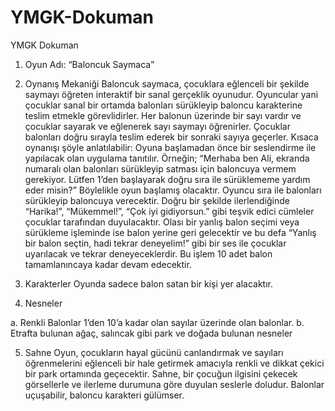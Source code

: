 # YMGK-Dokuman
YMGK Dokuman
1.	Oyun Adı:
“Baloncuk Saymaca”

2.	Oynanış Mekaniği
Baloncuk saymaca, çocuklara eğlenceli bir şekilde saymayı öğreten interaktif bir sanal gerçeklik oyunudur. Oyuncular yani çocuklar sanal bir ortamda balonları sürükleyip baloncu karakterine teslim etmekle görevlidirler. Her balonun üzerinde bir sayı vardır ve çocuklar sayarak ve eğlenerek sayı saymayı öğrenirler. Çocuklar balonları doğru sırayla teslim ederek bir sonraki sayıya geçerler. Kısaca oynanışı şöyle anlatılabilir:
Oyuna başlamadan önce bir seslendirme ile yapılacak olan uygulama tanıtılır. Örneğin; “Merhaba ben Ali, ekranda numaralı olan balonları sürükleyip satması için baloncuya vermem gerekiyor. Lütfen 1’den başlayarak doğru sıra ile sürüklememe yardım eder misin?” Böylelikle oyun başlamış olacaktır. Oyuncu sıra ile balonları sürükleyip baloncuya verecektir. Doğru bir şekilde ilerlendiğinde “Harika!”, “Mükemmel!”, “Çok iyi gidiyorsun.” gibi teşvik edici cümleler çocuklar tarafından duyulacaktır. Olası bir yanlış balon seçimi veya sürükleme işleminde ise balon yerine geri gelecektir ve bu defa “Yanlış bir balon seçtin, hadi tekrar deneyelim!” gibi bir ses ile çocuklar uyarılacak ve tekrar deneyeceklerdir. Bu işlem 10 adet balon tamamlanıncaya kadar devam edecektir.

3.	Karakterler
Oyunda sadece balon satan bir kişi yer alacaktır.

4.	Nesneler

a.	Renkli Balonlar
1’den 10’a kadar olan sayılar üzerinde olan balonlar.
b.	Etrafta bulunan ağaç, salıncak gibi park ve doğada bulunan nesneler

5.	Sahne
Oyun, çocukların hayal gücünü canlandırmak ve sayıları öğrenmelerini eğlenceli bir hale getirmek amacıyla renkli ve dikkat çekici bir park ortamında geçecektir. Sahne, bir çocuğun ilgisini çekecek görsellerle ve ilerleme durumuna göre duyulan seslerle doludur. Balonlar uçuşabilir, baloncu karakteri gülümser.



